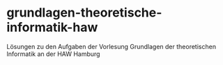# grundlagen-theoretische-informatik-haw
Lösungen zu den Aufgaben der Vorlesung Grundlagen der theoretischen Informatik an der HAW Hamburg

